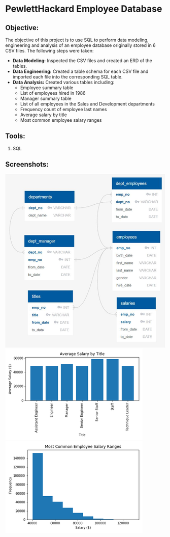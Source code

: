 # PewlettHackard Employee Database

## **Objective:**
The objective of this project is to use SQL to perform data modeling, engineering and analysis of an employee database originally stored in 6 CSV files. The following steps were taken:

* **Data Modeling:** Inspected the CSV files and created an ERD of the tables.
* **Data Engineering:** Created a table schema for each CSV file and imported each file into the corresponding SQL table.
* **Data Analysis:** Created various tables including: 
  - Employee summary table
  - List of employees hired in 1986
  - Manager summary table
  - List of all employees in the Sales and Development departments
  - Frequency count of employee last names
  - Average salary by title
  - Most common employee salary ranges

## **Tools:**
1. SQL

## **Screenshots:**
![erd.jpg](images/erd.JPG)
![graph1](images/graph1_average_salary.png)
![graph2](images/graph2_common_salary_ranges.png)
